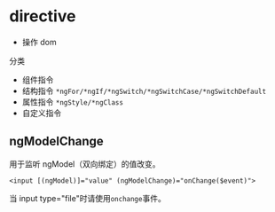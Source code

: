 # directive

- 操作 dom

分类

- 组件指令
- 结构指令 `*ngFor/*ngIf/*ngSwitch/*ngSwitchCase/*ngSwitchDefault`
- 属性指令 `*ngStyle/*ngClass`
- 自定义指令

## ngModelChange

用于监听 ngModel（双向绑定）的值改变。

```
<input [(ngModel)]="value" (ngModelChange)="onChange($event)">
```

当 input type="file"时请使用`onchange`事件。
